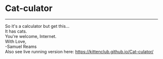# Cat-culator
------------------------
So it's a calculator but get this...
<br />
It has cats. <br />
You're welcome, Internet. <br />
With Love, <br />
-Samuel Reams
<br />
Also see live running version here: https://kittenclub.github.io/Cat-culator/
